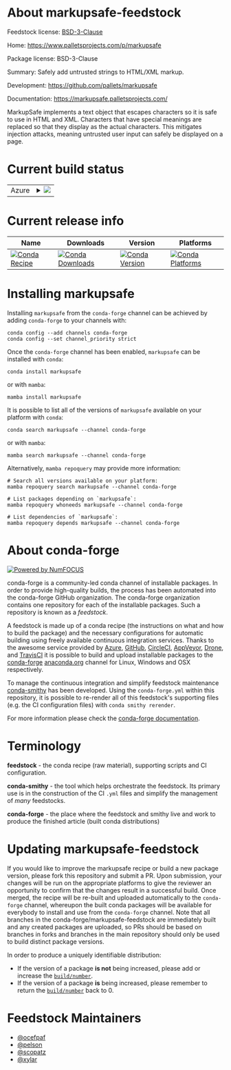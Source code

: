 About markupsafe-feedstock
==========================

Feedstock license: [BSD-3-Clause](https://github.com/conda-forge/markupsafe-feedstock/blob/main/LICENSE.txt)

Home: https://www.palletsprojects.com/p/markupsafe

Package license: BSD-3-Clause

Summary: Safely add untrusted strings to HTML/XML markup.

Development: https://github.com/pallets/markupsafe

Documentation: https://markupsafe.palletsprojects.com/

MarkupSafe implements a text object that escapes characters so it is
safe to use in HTML and XML. Characters that have special meanings are
replaced so that they display as the actual characters. This mitigates
injection attacks, meaning untrusted user input can safely be displayed
on a page.


Current build status
====================


<table>
    
  <tr>
    <td>Azure</td>
    <td>
      <details>
        <summary>
          <a href="https://dev.azure.com/conda-forge/feedstock-builds/_build/latest?definitionId=616&branchName=main">
            <img src="https://dev.azure.com/conda-forge/feedstock-builds/_apis/build/status/markupsafe-feedstock?branchName=main">
          </a>
        </summary>
        <table>
          <thead><tr><th>Variant</th><th>Status</th></tr></thead>
          <tbody><tr>
              <td>linux_64_python3.10.____cpython</td>
              <td>
                <a href="https://dev.azure.com/conda-forge/feedstock-builds/_build/latest?definitionId=616&branchName=main">
                  <img src="https://dev.azure.com/conda-forge/feedstock-builds/_apis/build/status/markupsafe-feedstock?branchName=main&jobName=linux&configuration=linux%20linux_64_python3.10.____cpython" alt="variant">
                </a>
              </td>
            </tr><tr>
              <td>linux_64_python3.11.____cpython</td>
              <td>
                <a href="https://dev.azure.com/conda-forge/feedstock-builds/_build/latest?definitionId=616&branchName=main">
                  <img src="https://dev.azure.com/conda-forge/feedstock-builds/_apis/build/status/markupsafe-feedstock?branchName=main&jobName=linux&configuration=linux%20linux_64_python3.11.____cpython" alt="variant">
                </a>
              </td>
            </tr><tr>
              <td>linux_64_python3.12.____cpython</td>
              <td>
                <a href="https://dev.azure.com/conda-forge/feedstock-builds/_build/latest?definitionId=616&branchName=main">
                  <img src="https://dev.azure.com/conda-forge/feedstock-builds/_apis/build/status/markupsafe-feedstock?branchName=main&jobName=linux&configuration=linux%20linux_64_python3.12.____cpython" alt="variant">
                </a>
              </td>
            </tr><tr>
              <td>linux_64_python3.13.____cp313</td>
              <td>
                <a href="https://dev.azure.com/conda-forge/feedstock-builds/_build/latest?definitionId=616&branchName=main">
                  <img src="https://dev.azure.com/conda-forge/feedstock-builds/_apis/build/status/markupsafe-feedstock?branchName=main&jobName=linux&configuration=linux%20linux_64_python3.13.____cp313" alt="variant">
                </a>
              </td>
            </tr><tr>
              <td>linux_64_python3.9.____cpython</td>
              <td>
                <a href="https://dev.azure.com/conda-forge/feedstock-builds/_build/latest?definitionId=616&branchName=main">
                  <img src="https://dev.azure.com/conda-forge/feedstock-builds/_apis/build/status/markupsafe-feedstock?branchName=main&jobName=linux&configuration=linux%20linux_64_python3.9.____cpython" alt="variant">
                </a>
              </td>
            </tr><tr>
              <td>linux_aarch64_python3.10.____cpython</td>
              <td>
                <a href="https://dev.azure.com/conda-forge/feedstock-builds/_build/latest?definitionId=616&branchName=main">
                  <img src="https://dev.azure.com/conda-forge/feedstock-builds/_apis/build/status/markupsafe-feedstock?branchName=main&jobName=linux&configuration=linux%20linux_aarch64_python3.10.____cpython" alt="variant">
                </a>
              </td>
            </tr><tr>
              <td>linux_aarch64_python3.11.____cpython</td>
              <td>
                <a href="https://dev.azure.com/conda-forge/feedstock-builds/_build/latest?definitionId=616&branchName=main">
                  <img src="https://dev.azure.com/conda-forge/feedstock-builds/_apis/build/status/markupsafe-feedstock?branchName=main&jobName=linux&configuration=linux%20linux_aarch64_python3.11.____cpython" alt="variant">
                </a>
              </td>
            </tr><tr>
              <td>linux_aarch64_python3.12.____cpython</td>
              <td>
                <a href="https://dev.azure.com/conda-forge/feedstock-builds/_build/latest?definitionId=616&branchName=main">
                  <img src="https://dev.azure.com/conda-forge/feedstock-builds/_apis/build/status/markupsafe-feedstock?branchName=main&jobName=linux&configuration=linux%20linux_aarch64_python3.12.____cpython" alt="variant">
                </a>
              </td>
            </tr><tr>
              <td>linux_aarch64_python3.13.____cp313</td>
              <td>
                <a href="https://dev.azure.com/conda-forge/feedstock-builds/_build/latest?definitionId=616&branchName=main">
                  <img src="https://dev.azure.com/conda-forge/feedstock-builds/_apis/build/status/markupsafe-feedstock?branchName=main&jobName=linux&configuration=linux%20linux_aarch64_python3.13.____cp313" alt="variant">
                </a>
              </td>
            </tr><tr>
              <td>linux_aarch64_python3.9.____cpython</td>
              <td>
                <a href="https://dev.azure.com/conda-forge/feedstock-builds/_build/latest?definitionId=616&branchName=main">
                  <img src="https://dev.azure.com/conda-forge/feedstock-builds/_apis/build/status/markupsafe-feedstock?branchName=main&jobName=linux&configuration=linux%20linux_aarch64_python3.9.____cpython" alt="variant">
                </a>
              </td>
            </tr><tr>
              <td>linux_ppc64le_python3.10.____cpython</td>
              <td>
                <a href="https://dev.azure.com/conda-forge/feedstock-builds/_build/latest?definitionId=616&branchName=main">
                  <img src="https://dev.azure.com/conda-forge/feedstock-builds/_apis/build/status/markupsafe-feedstock?branchName=main&jobName=linux&configuration=linux%20linux_ppc64le_python3.10.____cpython" alt="variant">
                </a>
              </td>
            </tr><tr>
              <td>linux_ppc64le_python3.11.____cpython</td>
              <td>
                <a href="https://dev.azure.com/conda-forge/feedstock-builds/_build/latest?definitionId=616&branchName=main">
                  <img src="https://dev.azure.com/conda-forge/feedstock-builds/_apis/build/status/markupsafe-feedstock?branchName=main&jobName=linux&configuration=linux%20linux_ppc64le_python3.11.____cpython" alt="variant">
                </a>
              </td>
            </tr><tr>
              <td>linux_ppc64le_python3.12.____cpython</td>
              <td>
                <a href="https://dev.azure.com/conda-forge/feedstock-builds/_build/latest?definitionId=616&branchName=main">
                  <img src="https://dev.azure.com/conda-forge/feedstock-builds/_apis/build/status/markupsafe-feedstock?branchName=main&jobName=linux&configuration=linux%20linux_ppc64le_python3.12.____cpython" alt="variant">
                </a>
              </td>
            </tr><tr>
              <td>linux_ppc64le_python3.13.____cp313</td>
              <td>
                <a href="https://dev.azure.com/conda-forge/feedstock-builds/_build/latest?definitionId=616&branchName=main">
                  <img src="https://dev.azure.com/conda-forge/feedstock-builds/_apis/build/status/markupsafe-feedstock?branchName=main&jobName=linux&configuration=linux%20linux_ppc64le_python3.13.____cp313" alt="variant">
                </a>
              </td>
            </tr><tr>
              <td>linux_ppc64le_python3.9.____cpython</td>
              <td>
                <a href="https://dev.azure.com/conda-forge/feedstock-builds/_build/latest?definitionId=616&branchName=main">
                  <img src="https://dev.azure.com/conda-forge/feedstock-builds/_apis/build/status/markupsafe-feedstock?branchName=main&jobName=linux&configuration=linux%20linux_ppc64le_python3.9.____cpython" alt="variant">
                </a>
              </td>
            </tr><tr>
              <td>osx_64_python3.10.____cpython</td>
              <td>
                <a href="https://dev.azure.com/conda-forge/feedstock-builds/_build/latest?definitionId=616&branchName=main">
                  <img src="https://dev.azure.com/conda-forge/feedstock-builds/_apis/build/status/markupsafe-feedstock?branchName=main&jobName=osx&configuration=osx%20osx_64_python3.10.____cpython" alt="variant">
                </a>
              </td>
            </tr><tr>
              <td>osx_64_python3.11.____cpython</td>
              <td>
                <a href="https://dev.azure.com/conda-forge/feedstock-builds/_build/latest?definitionId=616&branchName=main">
                  <img src="https://dev.azure.com/conda-forge/feedstock-builds/_apis/build/status/markupsafe-feedstock?branchName=main&jobName=osx&configuration=osx%20osx_64_python3.11.____cpython" alt="variant">
                </a>
              </td>
            </tr><tr>
              <td>osx_64_python3.12.____cpython</td>
              <td>
                <a href="https://dev.azure.com/conda-forge/feedstock-builds/_build/latest?definitionId=616&branchName=main">
                  <img src="https://dev.azure.com/conda-forge/feedstock-builds/_apis/build/status/markupsafe-feedstock?branchName=main&jobName=osx&configuration=osx%20osx_64_python3.12.____cpython" alt="variant">
                </a>
              </td>
            </tr><tr>
              <td>osx_64_python3.13.____cp313</td>
              <td>
                <a href="https://dev.azure.com/conda-forge/feedstock-builds/_build/latest?definitionId=616&branchName=main">
                  <img src="https://dev.azure.com/conda-forge/feedstock-builds/_apis/build/status/markupsafe-feedstock?branchName=main&jobName=osx&configuration=osx%20osx_64_python3.13.____cp313" alt="variant">
                </a>
              </td>
            </tr><tr>
              <td>osx_64_python3.9.____cpython</td>
              <td>
                <a href="https://dev.azure.com/conda-forge/feedstock-builds/_build/latest?definitionId=616&branchName=main">
                  <img src="https://dev.azure.com/conda-forge/feedstock-builds/_apis/build/status/markupsafe-feedstock?branchName=main&jobName=osx&configuration=osx%20osx_64_python3.9.____cpython" alt="variant">
                </a>
              </td>
            </tr><tr>
              <td>osx_arm64_python3.10.____cpython</td>
              <td>
                <a href="https://dev.azure.com/conda-forge/feedstock-builds/_build/latest?definitionId=616&branchName=main">
                  <img src="https://dev.azure.com/conda-forge/feedstock-builds/_apis/build/status/markupsafe-feedstock?branchName=main&jobName=osx&configuration=osx%20osx_arm64_python3.10.____cpython" alt="variant">
                </a>
              </td>
            </tr><tr>
              <td>osx_arm64_python3.11.____cpython</td>
              <td>
                <a href="https://dev.azure.com/conda-forge/feedstock-builds/_build/latest?definitionId=616&branchName=main">
                  <img src="https://dev.azure.com/conda-forge/feedstock-builds/_apis/build/status/markupsafe-feedstock?branchName=main&jobName=osx&configuration=osx%20osx_arm64_python3.11.____cpython" alt="variant">
                </a>
              </td>
            </tr><tr>
              <td>osx_arm64_python3.12.____cpython</td>
              <td>
                <a href="https://dev.azure.com/conda-forge/feedstock-builds/_build/latest?definitionId=616&branchName=main">
                  <img src="https://dev.azure.com/conda-forge/feedstock-builds/_apis/build/status/markupsafe-feedstock?branchName=main&jobName=osx&configuration=osx%20osx_arm64_python3.12.____cpython" alt="variant">
                </a>
              </td>
            </tr><tr>
              <td>osx_arm64_python3.13.____cp313</td>
              <td>
                <a href="https://dev.azure.com/conda-forge/feedstock-builds/_build/latest?definitionId=616&branchName=main">
                  <img src="https://dev.azure.com/conda-forge/feedstock-builds/_apis/build/status/markupsafe-feedstock?branchName=main&jobName=osx&configuration=osx%20osx_arm64_python3.13.____cp313" alt="variant">
                </a>
              </td>
            </tr><tr>
              <td>osx_arm64_python3.9.____cpython</td>
              <td>
                <a href="https://dev.azure.com/conda-forge/feedstock-builds/_build/latest?definitionId=616&branchName=main">
                  <img src="https://dev.azure.com/conda-forge/feedstock-builds/_apis/build/status/markupsafe-feedstock?branchName=main&jobName=osx&configuration=osx%20osx_arm64_python3.9.____cpython" alt="variant">
                </a>
              </td>
            </tr><tr>
              <td>win_64_python3.10.____cpython</td>
              <td>
                <a href="https://dev.azure.com/conda-forge/feedstock-builds/_build/latest?definitionId=616&branchName=main">
                  <img src="https://dev.azure.com/conda-forge/feedstock-builds/_apis/build/status/markupsafe-feedstock?branchName=main&jobName=win&configuration=win%20win_64_python3.10.____cpython" alt="variant">
                </a>
              </td>
            </tr><tr>
              <td>win_64_python3.11.____cpython</td>
              <td>
                <a href="https://dev.azure.com/conda-forge/feedstock-builds/_build/latest?definitionId=616&branchName=main">
                  <img src="https://dev.azure.com/conda-forge/feedstock-builds/_apis/build/status/markupsafe-feedstock?branchName=main&jobName=win&configuration=win%20win_64_python3.11.____cpython" alt="variant">
                </a>
              </td>
            </tr><tr>
              <td>win_64_python3.12.____cpython</td>
              <td>
                <a href="https://dev.azure.com/conda-forge/feedstock-builds/_build/latest?definitionId=616&branchName=main">
                  <img src="https://dev.azure.com/conda-forge/feedstock-builds/_apis/build/status/markupsafe-feedstock?branchName=main&jobName=win&configuration=win%20win_64_python3.12.____cpython" alt="variant">
                </a>
              </td>
            </tr><tr>
              <td>win_64_python3.13.____cp313</td>
              <td>
                <a href="https://dev.azure.com/conda-forge/feedstock-builds/_build/latest?definitionId=616&branchName=main">
                  <img src="https://dev.azure.com/conda-forge/feedstock-builds/_apis/build/status/markupsafe-feedstock?branchName=main&jobName=win&configuration=win%20win_64_python3.13.____cp313" alt="variant">
                </a>
              </td>
            </tr><tr>
              <td>win_64_python3.9.____cpython</td>
              <td>
                <a href="https://dev.azure.com/conda-forge/feedstock-builds/_build/latest?definitionId=616&branchName=main">
                  <img src="https://dev.azure.com/conda-forge/feedstock-builds/_apis/build/status/markupsafe-feedstock?branchName=main&jobName=win&configuration=win%20win_64_python3.9.____cpython" alt="variant">
                </a>
              </td>
            </tr>
          </tbody>
        </table>
      </details>
    </td>
  </tr>
</table>

Current release info
====================

| Name | Downloads | Version | Platforms |
| --- | --- | --- | --- |
| [![Conda Recipe](https://img.shields.io/badge/recipe-markupsafe-green.svg)](https://anaconda.org/conda-forge/markupsafe) | [![Conda Downloads](https://img.shields.io/conda/dn/conda-forge/markupsafe.svg)](https://anaconda.org/conda-forge/markupsafe) | [![Conda Version](https://img.shields.io/conda/vn/conda-forge/markupsafe.svg)](https://anaconda.org/conda-forge/markupsafe) | [![Conda Platforms](https://img.shields.io/conda/pn/conda-forge/markupsafe.svg)](https://anaconda.org/conda-forge/markupsafe) |

Installing markupsafe
=====================

Installing `markupsafe` from the `conda-forge` channel can be achieved by adding `conda-forge` to your channels with:

```
conda config --add channels conda-forge
conda config --set channel_priority strict
```

Once the `conda-forge` channel has been enabled, `markupsafe` can be installed with `conda`:

```
conda install markupsafe
```

or with `mamba`:

```
mamba install markupsafe
```

It is possible to list all of the versions of `markupsafe` available on your platform with `conda`:

```
conda search markupsafe --channel conda-forge
```

or with `mamba`:

```
mamba search markupsafe --channel conda-forge
```

Alternatively, `mamba repoquery` may provide more information:

```
# Search all versions available on your platform:
mamba repoquery search markupsafe --channel conda-forge

# List packages depending on `markupsafe`:
mamba repoquery whoneeds markupsafe --channel conda-forge

# List dependencies of `markupsafe`:
mamba repoquery depends markupsafe --channel conda-forge
```


About conda-forge
=================

[![Powered by
NumFOCUS](https://img.shields.io/badge/powered%20by-NumFOCUS-orange.svg?style=flat&colorA=E1523D&colorB=007D8A)](https://numfocus.org)

conda-forge is a community-led conda channel of installable packages.
In order to provide high-quality builds, the process has been automated into the
conda-forge GitHub organization. The conda-forge organization contains one repository
for each of the installable packages. Such a repository is known as a *feedstock*.

A feedstock is made up of a conda recipe (the instructions on what and how to build
the package) and the necessary configurations for automatic building using freely
available continuous integration services. Thanks to the awesome service provided by
[Azure](https://azure.microsoft.com/en-us/services/devops/), [GitHub](https://github.com/),
[CircleCI](https://circleci.com/), [AppVeyor](https://www.appveyor.com/),
[Drone](https://cloud.drone.io/welcome), and [TravisCI](https://travis-ci.com/)
it is possible to build and upload installable packages to the
[conda-forge](https://anaconda.org/conda-forge) [anaconda.org](https://anaconda.org/)
channel for Linux, Windows and OSX respectively.

To manage the continuous integration and simplify feedstock maintenance
[conda-smithy](https://github.com/conda-forge/conda-smithy) has been developed.
Using the ``conda-forge.yml`` within this repository, it is possible to re-render all of
this feedstock's supporting files (e.g. the CI configuration files) with ``conda smithy rerender``.

For more information please check the [conda-forge documentation](https://conda-forge.org/docs/).

Terminology
===========

**feedstock** - the conda recipe (raw material), supporting scripts and CI configuration.

**conda-smithy** - the tool which helps orchestrate the feedstock.
                   Its primary use is in the construction of the CI ``.yml`` files
                   and simplify the management of *many* feedstocks.

**conda-forge** - the place where the feedstock and smithy live and work to
                  produce the finished article (built conda distributions)


Updating markupsafe-feedstock
=============================

If you would like to improve the markupsafe recipe or build a new
package version, please fork this repository and submit a PR. Upon submission,
your changes will be run on the appropriate platforms to give the reviewer an
opportunity to confirm that the changes result in a successful build. Once
merged, the recipe will be re-built and uploaded automatically to the
`conda-forge` channel, whereupon the built conda packages will be available for
everybody to install and use from the `conda-forge` channel.
Note that all branches in the conda-forge/markupsafe-feedstock are
immediately built and any created packages are uploaded, so PRs should be based
on branches in forks and branches in the main repository should only be used to
build distinct package versions.

In order to produce a uniquely identifiable distribution:
 * If the version of a package **is not** being increased, please add or increase
   the [``build/number``](https://docs.conda.io/projects/conda-build/en/latest/resources/define-metadata.html#build-number-and-string).
 * If the version of a package **is** being increased, please remember to return
   the [``build/number``](https://docs.conda.io/projects/conda-build/en/latest/resources/define-metadata.html#build-number-and-string)
   back to 0.

Feedstock Maintainers
=====================

* [@ocefpaf](https://github.com/ocefpaf/)
* [@pelson](https://github.com/pelson/)
* [@scopatz](https://github.com/scopatz/)
* [@xylar](https://github.com/xylar/)


